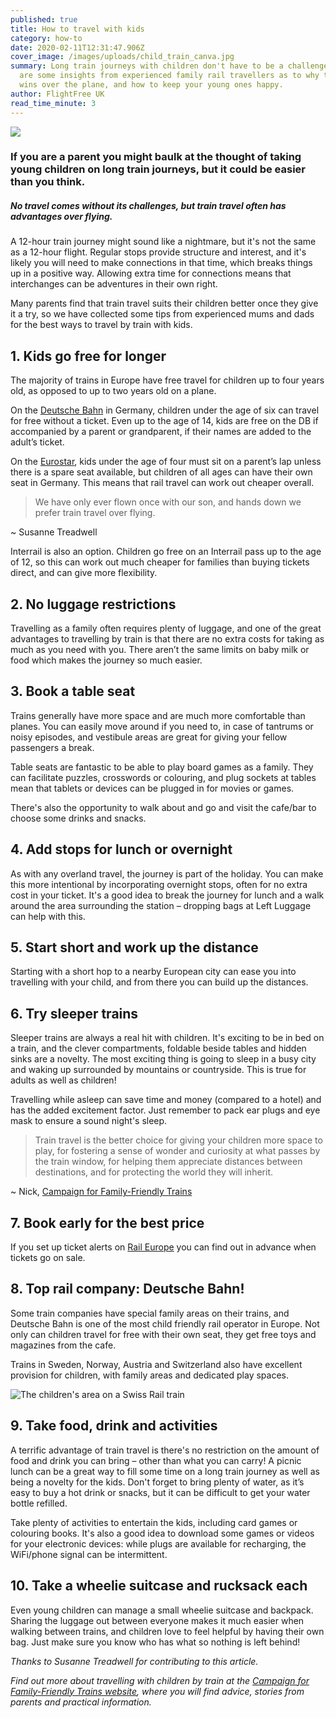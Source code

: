 ```yaml
---
published: true
title: How to travel with kids
category: how-to
date: 2020-02-11T12:31:47.906Z
cover_image: /images/uploads/child_train_canva.jpg
summary: Long train journeys with children don't have to be a challenge. Here
  are some insights from experienced family rail travellers as to why the train
  wins over the plane, and how to keep your young ones happy.
author: FlightFree UK
read_time_minute: 3
---
```

![](/images/uploads/child_train_canva.jpg)

### If you are a parent you might baulk at the thought of taking young children on long train journeys, but it could be easier than you think.

##### No travel comes without its challenges, but train travel often has advantages over flying.

A 12-hour train journey might sound like a nightmare, but it's not the same as a 12-hour flight. Regular stops provide structure and interest, and it's likely you will need to make connections in that time, which breaks things up in a positive way. Allowing extra time for connections means that interchanges can be adventures in their own right.

Many parents find that train travel suits their children better once they give it a try, so we have collected some tips from experienced mums and dads for the best ways to travel by train with kids. 

## **1. Kids go free for longer**

The majority of trains in Europe have free travel for children up to four years old, as opposed to up to two years old on a plane. 

On the [Deutsche Bahn](https://www.bahn.de/en/view/index.shtml) in Germany, children under the age of six can travel for free without a ticket. Even up to the age of 14, kids are free on the DB if accompanied by a parent or grandparent, if their names are added to the adult’s ticket. 

On the [Eurostar](https://www.eurostar.com/uk-en/), kids under the age of four must sit on a parent’s lap unless there is a spare seat available, but children of all ages can have their own seat in Germany. This means that rail travel can work out cheaper overall.

> We have only ever flown once with our son, and hands down we prefer train travel over flying.

~﻿ Susanne Treadwell

Interrail is also an option. Children go free on an Interrail pass up to the age of 12, so this can work out much cheaper for families than buying tickets direct, and can give more flexibility.

## **2. No luggage restrictions**

Travelling as a family often requires plenty of luggage, and one of the great advantages to travelling by train is that there are no extra costs for taking as much as you need with you. There aren’t the same limits on baby milk or food which makes the journey so much easier. 

## **3. Book a table seat**

Trains generally have more space and are much more comfortable than planes. You can easily move around if you need to, in case of tantrums or noisy episodes, and vestibule areas are great for giving your fellow passengers a break.

Table seats are fantastic to be able to play board games as a family. They can facilitate puzzles, crosswords or colouring, and plug sockets at tables mean that tablets or devices can be plugged in for movies or games.

There's also the opportunity to walk about and go and visit the cafe/bar to choose some drinks and snacks.

## **4. Add stops for lunch or overnight**

A﻿s with any overland travel, the journey is part of the holiday. You can make this more intentional by incorporating overnight stops, often for no extra cost in your ticket. It's a good idea to break the journey for lunch and a walk around the area surrounding the station – dropping bags at Left Luggage can help with this.

## **5. Start short and work up the distance**

S﻿tarting with a short hop to a nearby European city can ease you into travelling with your child, and from there you can build up the distances. 

## 6. Try sleeper trains

Sleeper trains are always a real hit with children. It's exciting to be in bed on a train, and the clever compartments, foldable beside tables and hidden sinks are a novelty. The most exciting thing is going to sleep in a busy city and waking up surrounded by mountains or countryside. This is true for adults as well as children! 

T﻿ravelling while asleep can save time and money (compared to a hotel) and has the added excitement factor. Just remember to pack ear plugs and eye mask to ensure a sound night's sleep.

> Train travel is the better choice for giving your children more space to play, for fostering a sense of wonder and curiosity at what passes by the train window, for helping them appreciate distances between destinations, and for protecting the world they will inherit.

~﻿ Nick, [Campaign for Family-Friendly Trains](https://familyfriendlytrains.com/) 

## 7﻿. Book early for the best price

I﻿f you set up ticket alerts on [Rail Europe](https://www.raileurope.com/) you can find out in advance when tickets go on sale. 

## **8. Top rail company: Deutsche Bahn!**

Some train companies have special family areas on their trains, and Deutsche Bahn is one of the most child friendly rail operator in Europe. Not only can children travel for free with their own seat, they get free toys and magazines from the cafe. 

T﻿rains in Sweden, Norway, Austria and Switzerland also have excellent provision for children, with family areas and dedicated play spaces.

![](/images/uploads/train-child-play-area1.jpg "The children's area on a Swiss Rail train")

## 9. Take food, drink and activities

A﻿ terrific advantage of train travel is there's no restriction on the amount of food and drink you can bring – other than what you can carry! A picnic lunch can be a great way to fill some time on a long train journey as well as being a novelty for the kids. Don't forget to bring plenty of water, as it’s easy to buy a hot drink or snacks, but it can be difficult to get your water bottle refilled. 

Take plenty of activities to entertain the kids, including card games or colouring books. It's also a good idea to download some games or videos for your electronic devices: while plugs are available for recharging, the WiFi/phone signal can be intermittent. 

## 1﻿0. Take a wheelie suitcase and rucksack each

Even young children can manage a small wheelie suitcase and backpack. Sharing the luggage out between everyone makes it much easier when walking between trains, and children love to feel helpful by having their own bag. Just make sure you know who has what so nothing is left behind!

*T﻿hanks to Susanne Treadwell for contributing to this article.*

*F﻿ind out more about travelling with children by train at the [Campaign for Family-Friendly Trains website](https://familyfriendlytrains.com/), where you will find advice, stories from parents and practical information.*